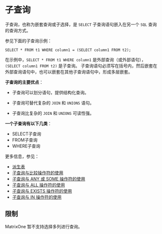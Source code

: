 # **子查询**

子查询，也称为嵌套查询或子选择，是 `SELECT` 子查询语句嵌入在另一个 `SQL` 查询的查询方式。

参见下面的子查询示例：

```
SELECT * FROM t1 WHERE column1 = (SELECT column1 FROM t2);
```

在示例中，`SELECT * FROM t1 WHERE column1` 是外部查询（或外部语句），`(SELECT column1 FROM t2)` 是子查询。 子查询语句必须写在括号内，然后嵌套在外部查询语句中，也可以嵌套在其他子查询语句中，形成多层嵌套。

**子查询的主要优点**：

- 子查询可以划分语句，提供结构化查询。

- 子查询可替代复杂的 `JOIN` 和 `UNIONS` 语句。

- 子查询比复杂的 `JOIN` 和 `UNIONS` 可读性强。

**一个子查询有以下几类**：

- SELECT子查询
- FROM子查询
- WHERE子查询

更多信息，参见：

- [派生表](subqueries/derived-tables.md)
- [子查询与比较操作符的使用](subqueries/comparisons-using-subqueries.md)
- [子查询与 ANY 或 SOME 操作符的使用](subqueries/subquery-with-any-some.md)
- [子查询与 ALL 操作符的使用](subqueries/subquery-with-all.md)
- [子查询与 EXISTS 操作符的使用](subqueries/subquery-with-exists.md)
- [子查询与 IN 操作符的使用](subqueries/subquery-with-in.md)

## **限制**

MatrixOne 暂不支持选择多列进行查询。
